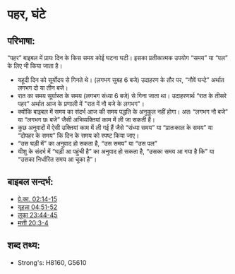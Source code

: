 # पहर, घंटे #

## परिभाषा: ##

“पहर” बाइबल में प्रायः दिन के किस समय कोई घटना घटी। इसका प्रतीकात्मक उपयोग “समय” या “पल” के लिए भी किया जाता है।

* यहूदी दिन को सूर्योदय से गिनते थे। (लगभग सुबह 6 बजे) उदाहरण के तौर पर, “नौवें घन्टे” अर्थात लगभग दो या तीन बजे।
* रात का समय सूर्यास्त के समय (लगभग संध्या 6 बजे) से गिना जाता था। उदाहरणार्थ “रात के तीसरे पहर” अर्थात आज के प्रणाली में "रात में नौ बजे के लगभग"।
* क्योंकि बाइबल में समय का संदर्भ आज की समय पद्धति के अनुकूल नहीं होगा। अतः “लगभग नौ बजे” या “लगभग छः बजे” जैसी अभिव्यक्तियां काम में ली जा सकती हैं।    
* कुछ अनुवादों में ऐसी उक्तियां काम में ली गई हैं जैसे “संध्या समय” या “प्रातःकाल के समय” या “दोपहर के समय” कि दिन के समय को स्पष्ट किया जाए।
* “उस घड़ी में” का अनुवाद हो सकता है, “उस समय” या “उस पल”
* यीशु के संदर्भ में “घड़ी आ पहुंची है” का अनुवाद हो सकता है, “उसका समय आ गया है कि” या “उसका निर्धारित समय आ चूका है”।

## बाइबल सन्दर्भ: ##

* [प्रे.का. 02:14-15](rc://hi/tn/help/act/02/14)
* [यूहन्ना 04:51-52](rc://hi/tn/help/jhn/04/51)
* [लूका 23:44-45](rc://hi/tn/help/luk/23/44)
* [मत्ती 20:3-4](rc://hi/tn/help/mat/20/03)

## शब्द तथ्य: ##

* Strong's: H8160, G5610
